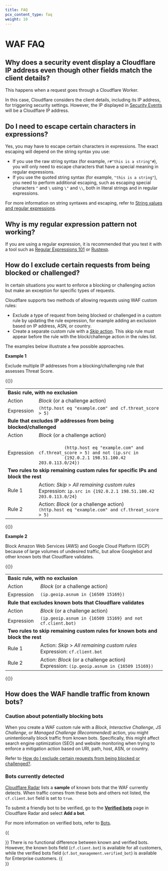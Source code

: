 ```yaml
---
title: FAQ
pcx_content_type: faq
weight: 10
---
```


# WAF FAQ

## Why does a security event display a Cloudflare IP address even though other fields match the client details?

This happens when a request goes through a Cloudflare Worker.

In this case, Cloudflare considers the client details, including its IP address, for triggering security settings. However, the IP displayed in [Security Events](/waf/analytics/security-events/paid-plans/) will be a Cloudflare IP address.

## Do I need to escape certain characters in expressions?

Yes, you may have to escape certain characters in expressions. The exact escaping will depend on the string syntax you use:

* If you use the raw string syntax (for example, `r#"this is a string"#`), you will only need to escape characters that have a special meaning in regular expressions.
* If you use the quoted string syntax (for example, `"this is a string"`), you need to perform additional escaping, such as escaping special characters `"` and `\` using `\"` and `\\`, both in literal strings and in regular expressions.

For more information on string syntaxes and escaping, refer to [String values and regular expressions](/ruleset-engine/rules-language/values/#string-values-and-regular-expressions).

## Why is my regular expression pattern not working?

If you are using a regular expression, it is recommended that you test it with a tool such as [Regular Expressions 101](https://regex101.com/?flavor=rust&regex=) or [Rustexp](https://rustexp.lpil.uk).

## How do I exclude certain requests from being blocked or challenged?

In certain situations you want to enforce a blocking or challenging action but make an exception for specific types of requests.

Cloudflare supports two methods of allowing requests using WAF custom rules:

* Exclude a type of request from being blocked or challenged in a custom rule by updating the rule expression, for example adding an exclusion based on IP address, ASN, or country.
* Create a separate custom rule with a [_Skip_ action](/waf/custom-rules/skip/). This skip rule must appear before the rule with the block/challenge action in the rules list.

The examples below illustrate a few possible approaches.

**Example 1**

Exclude multiple IP addresses from a blocking/challenging rule that assesses Threat Score.

{{<table-wrap>}}

<table style="width: 100%">
  <tbody>
    <tr>
      <td colspan="2">
        <strong>
          Basic rule, with no exclusion
        </strong>
      </td>
    </tr>
    <tr>
      <td>Action</td>
      <td>
        <em>Block</em> (or a challenge action)
      </td>
    </tr>
    <tr>
      <td>Expression</td>
      <td>
        <code>(http.host eq "example.com" and cf.threat_score > 5)</code>
      </td>
    </tr>
    <tr>
      <td colspan="2">
        <strong>Rule that excludes IP addresses from being blocked/challenged</strong>
      </td>
    </tr>
    <tr>
      <td>Action</td>
      <td>
        <em>Block</em> (or a challenge action)
      </td>
    </tr>
    <tr>
      <td>Expression</td>
      <td>
        <code>
          (http.host eq "example.com" and cf.threat_score > 5) and not (ip.src in
          {192.0.2.1 198.51.100.42 203.0.113.0/24})</code>
      </td>
    </tr>
    <tr>
      <td colspan="2">
        <strong>Two rules to skip remaining custom rules for specific IPs and block the rest</strong>
      </td>
    </tr>
    <tr>
      <td>Rule 1</td>
      <td>
        Action: <em>Skip</em> > <em>All remaining custom rules</em>
        <br />
        Expression: <code>ip.src in {192.0.2.1 198.51.100.42 203.0.113.0/24}</code>
      </td>
    </tr>
    <tr>
      <td>Rule 2</td>
      <td>
        Action: <em>Block</em> (or a challenge action)
        <br />
        <code>(http.host eq "example.com" and cf.threat_score > 5)</code>
      </td>
    </tr>
  </tbody>
</table>

{{</table-wrap>}}

**Example 2**

Block Amazon Web Services (AWS) and Google Cloud Platform (GCP) because of large volumes of undesired traffic, but allow Googlebot and other known bots that Cloudflare validates.

{{<table-wrap>}}

<table style="width: 100%">
  <tbody>
    <tr>
      <td colspan="2">
        <strong>
          Basic rule, with no exclusion
        </strong>
      </td>
    </tr>
    <tr>
      <td>Action</td>
      <td><em>Block</em> (or a challenge action)</td>
    </tr>
    <tr>
      <td>Expression</td>
      <td><code>(ip.geoip.asnum in {16509 15169})</code></td>
    </tr>
    <tr>
      <td colspan="2">
        <strong>Rule that excludes known bots that Cloudflare validates</strong>
      </td>
    </tr>
    <tr>
      <td>Action</td>
      <td><em>Block</em> (or a challenge action)</td>
    </tr>
    <tr>
      <td>Expression</td>
      <td>
        <code>(ip.geoip.asnum in {16509 15169} and not cf.client.bot)</code>
      </td>
    </tr>
    <tr>
      <td colspan="2">
        <strong
          ><strong
            >Two rules to skip remaining custom rules for known bots and block the rest</strong
          ></strong
        >
      </td>
    </tr>
    <tr>
      <td>Rule 1</td>
      <td>
        Action: <em>Skip</em> > <em>All remaining custom rules</em><br />
        Expression: <code>cf.client.bot</code>
      </td>
    </tr>
    <tr>
      <td>Rule 2</td>
      <td>
        Action: <em>Block</em> (or a challenge action)<br />
        Expression: <code>(ip.geoip.asnum in {16509 15169})</code>
      </td>
    </tr>
  </tbody>
</table>
{{</table-wrap>}}


## How does the WAF handle traffic from known bots?

### Caution about potentially blocking bots

When you create a WAF custom rule with a _Block_, _Interactive Challenge_, _JS Challenge_, or _Managed Challenge (Recommended)_ action, you might unintentionally block traffic from known bots. Specifically, this might affect search engine optimization (SEO) and website monitoring when trying to enforce a mitigation action based on URI, path, host, ASN, or country.

Refer to [How do I exclude certain requests from being blocked or challenged?](#how-do-i-exclude-certain-requests-from-being-blocked-or-challenged).

### Bots currently detected

[Cloudflare Radar](https://radar.cloudflare.com/verified-bots) lists a **sample** of known bots that the WAF currently detects. When traffic comes from these bots and others not listed, the `cf.client.bot` field is set to `true`.

To submit a friendly bot to be verified, go to the [**Verified bots**](https://radar.cloudflare.com/traffic/verified-bots) page in Cloudflare Radar and select **Add a bot**.

For more information on verified bots, refer to [Bots](/bots/concepts/bot/).

{{<Aside type="note">}}
There is no functional difference between known and verified bots. However, the known bots field (`cf.client.bot`) is available for all customers, while the verified bots field (`cf.bot_management.verified_bot`) is available for Enterprise customers.
{{</Aside>}}
